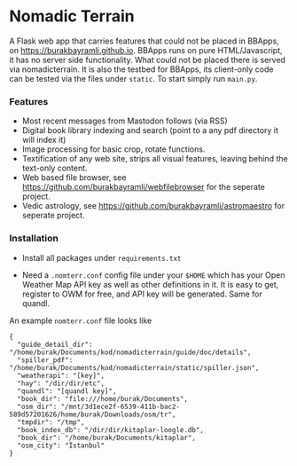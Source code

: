 # Nomadic Terrain

A Flask web app that carries features that could not be placed in
BBApps, on https://burakbayramli.github.io. BBApps runs on pure
HTML/Javascript, it has no server side functionality. What could not
be placed there is served via nomadicterrain. It is also the testbed
for BBApps, its client-only code can be tested via the files under
`static`.  To start simply run `main.py`.

### Features

* Most recent messages from Mastodon follows (via RSS)
* Digital book library indexing and search (point to a any pdf directory it will index it)
* Image processing for basic crop, rotate functions.
* Textification of any web site, strips all visual features, leaving behind the
  text-only content.
* Web based file browser, see https://github.com/burakbayramli/webfilebrowser for
  the seperate project.
* Vedic astrology, see https://github.com/burakbayramli/astromaestro for seperate project.

### Installation

- Install all packages under `requirements.txt`

- Need a `.nomterr.conf` config file under your `$HOME` which has your
  Open Weather Map API key as well as other definitions in it.  It is
  easy to get, register to OWM for free, and API key will be
  generated. Same for quandl.

An example `nomterr.conf` file looks like

```
{
  "guide_detail_dir": "/home/burak/Documents/kod/nomadicterrain/guide/doc/details",
  "spiller_pdf": "/home/burak/Documents/kod/nomadicterrain/static/spiller.json",
  "weatherapi": "[key]",
  "hay": "/dir/dir/etc",
  "quandl": "[quandl key]",
  "book_dir": "file:///home/burak/Documents",
  "osm_dir": "/mnt/3d1ece2f-6539-411b-bac2-589d57201626/home/burak/Downloads/osm/tr",
  "tmpdir": "/tmp",
  "book_index_db": "/dir/dir/kitaplar-loogle.db",
  "book_dir": "/home/burak/Documents/kitaplar",
  "osm_city": "İstanbul"
}
```

